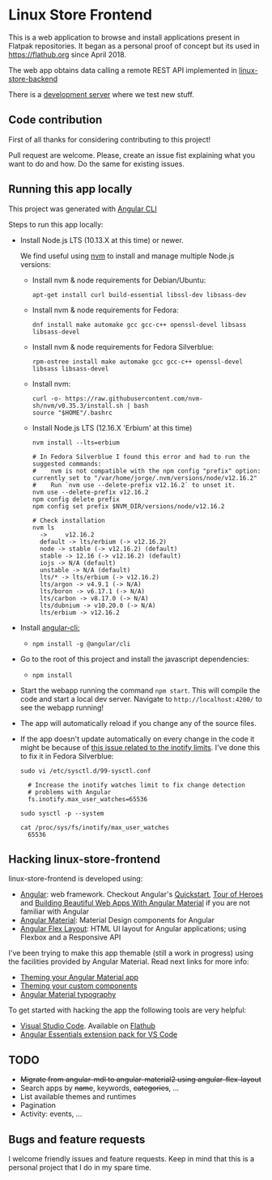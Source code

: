 # Linux Store Frontend

This is a web application to browse and install applications present in Flatpak repositories. It began as a personal proof of concept but its used in https://flathub.org since April 2018.

The web app obtains data calling a remote REST API implemented in [linux-store-backend](https://github.com/jgarciao/linux-store-backend) 

There is a [development server](http://45.55.104.129) where we test new stuff.


## Code contribution

First of all thanks for considering contributing to this project!

Pull request are welcome. Please, create an issue fist explaining what you want to do and how. Do the same for existing issues.

## Running this app locally

This project was generated with [Angular CLI](https://github.com/angular/angular-cli)

Steps to run this app locally:
* Install Node.js LTS (10.13.X at this time) or newer. 

  We find useful using [nvm](https://github.com/creationix/nvm) to install and manage multiple Node.js versions:
  * Install nvm & node requirements for Debian/Ubuntu:
    ```
    apt-get install curl build-essential libssl-dev libsass-dev
    ```
  * Install nvm & node requirements for Fedora:
    ```
    dnf install make automake gcc gcc-c++ openssl-devel libsass libsass-devel
    ```
  * Install nvm & node requirements for Fedora Silverblue:
    ```
    rpm-ostree install make automake gcc gcc-c++ openssl-devel libsass libsass-devel
    ```
  * Install nvm:
    ```
    curl -o- https://raw.githubusercontent.com/nvm-sh/nvm/v0.35.3/install.sh | bash
    source "$HOME"/.bashrc
    ```
  * Install Node.js LTS (12.16.X 'Erbium' at this time)
    ```
    nvm install --lts=erbium   

    # In Fedora Silverblue I found this error and had to run the suggested commands:
    #    nvm is not compatible with the npm config "prefix" option: currently set to "/var/home/jorge/.nvm/versions/node/v12.16.2"
    #    Run `nvm use --delete-prefix v12.16.2` to unset it.
    nvm use --delete-prefix v12.16.2
    npm config delete prefix
    npm config set prefix $NVM_DIR/versions/node/v12.16.2

    # Check installation
    nvm ls
      ->     v12.16.2
      default -> lts/erbium (-> v12.16.2)
      node -> stable (-> v12.16.2) (default)
      stable -> 12.16 (-> v12.16.2) (default)
      iojs -> N/A (default)
      unstable -> N/A (default)
      lts/* -> lts/erbium (-> v12.16.2)
      lts/argon -> v4.9.1 (-> N/A)
      lts/boron -> v6.17.1 (-> N/A)
      lts/carbon -> v8.17.0 (-> N/A)
      lts/dubnium -> v10.20.0 (-> N/A)
      lts/erbium -> v12.16.2
    ```

* Install [angular-cli:](https://cli.angular.io/) 
  * ```npm install -g @angular/cli```
* Go to the root of this project and install the javascript dependencies:
  * ```npm install ```
* Start the webapp running the command `npm start`. This will compile the code and start a local dev server. Navigate to `http://localhost:4200/` to see the webapp running! 
* The app will automatically reload if you change any of the source files.
* If the app doesn't update automatically on every change in the code it might be because of [this issue related to the inotify limits](https://github.com/angular/angular-cli/issues/2356#issuecomment-278298550). I've done this to fix it in Fedora Silverblue:
  ```
  sudo vi /etc/sysctl.d/99-sysctl.conf

    # Increase the inotify watches limit to fix change detection
    # problems with Angular
    fs.inotify.max_user_watches=65536

  sudo sysctl -p --system

  cat /proc/sys/fs/inotify/max_user_watches
    65536
  ```


## Hacking linux-store-frontend

linux-store-frontend is developed using:
* [Angular](https://angular.io/): web framework. Checkout Angular's [Quickstart](https://angular.io/guide/quickstart), [Tour of Heroes](https://angular.io/tutorial) and [Building Beautiful Web Apps With Angular Material](https://www.barbarianmeetscoding.com/blog/2017/01/31/building-beautiful-web-apps-with-angular-material-part-i/) if you are not familiar with Angular
* [Angular Material](https://material.angular.io/): Material Design components for Angular
* [Angular Flex Layout](https://github.com/angular/flex-layout): HTML UI layout for Angular applications; using Flexbox and a Responsive API 

I've been trying to make this app themable (still a work in progress) using the facilities provided by Angular Material. Read next links for more info:
* [Theming your Angular Material app](https://material.angular.io/guide/theming)
* [Theming your custom components](https://material.angular.io/guide/theming-your-components)
* [Angular Material typography](https://material.angular.io/guide/typography)

To get started with hacking the app the following tools are very helpful:
* [Visual Studio Code](https://code.visualstudio.com/). Available on [Flathub](https://flathub.org/apps/details/com.visualstudio.code)
* [Angular Essentials extension pack for VS Code](https://marketplace.visualstudio.com/items?itemName=johnpapa.angular-essentials)

## TODO
* ~~Migrate from angular-mdl to angular-material2 using angular-flex-layout~~
* Search apps by ~~name~~, keywords, ~~categories~~, ...
* List available themes and runtimes
* Pagination
* Activity: events, ...

## Bugs and feature requests

I welcome friendly issues and feature requests. Keep in mind that this is a personal project that I do in my spare time. 
